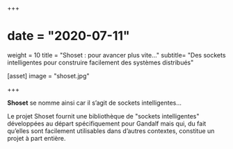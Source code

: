 +++
# date = "2020-07-11"
weight = 10
title = "Shoset : pour avancer plus vite..."
subtitle= "Des sockets intelligentes pour construire facilement des systèmes distribués"

[asset]
  image = "shoset.jpg"

+++

**Shoset** se nomme ainsi car il s’agit de sockets intelligentes…

Le projet Shoset fournit une bibliothèque de "sockets intelligentes" développées au départ spécifiquement pour Gandalf mais qui, du fait qu’elles sont facilement utilisables dans d’autres contextes, constitue un projet à part entière.
